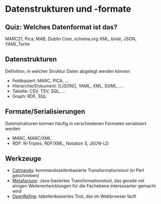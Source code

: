 # Datenstrukturen und -formate
## Quiz: Welches Datenformat ist das?
MARC21, Pica, MAB, Dublin Core, schema.org
XML, binär, JSON, YAML,Turtle
## Datenstrukturen
Definition, in welcher Struktur Daten abgelegt werden können
* Feldbasiert: MARC, PICA, ...
* Hierarchie/Dokument: [[JSON]], YAML, XML, SGML, ...
* Tabelle: CSV, TSV, SQL, ...
* Graph: RDF, SQL
## Formate/Serialisierungen
Datenstrukturen können häufig in verschiedenen Formaten serialisiert werden
* MARC, MARC/XML
* RDF: N-Triples, RDF/XML, Notation 3, JSON-LD
## Werkzeuge
* [Catmandu](https://github.com/LibreCat/Catmandu/): kommandozeilenbasierte Transformationstool (in Perl geschrieben)
* [Metafacture](https://metafacture.org): Java-basiertes Transformationstool, das gerade mit einigen Weiterentwicklungen für die Fachebene interessanter gemacht wird
* [OpenRefine](https://openrefine.org/): tabellenbasiertes Tool, das im Webbrowser läuft